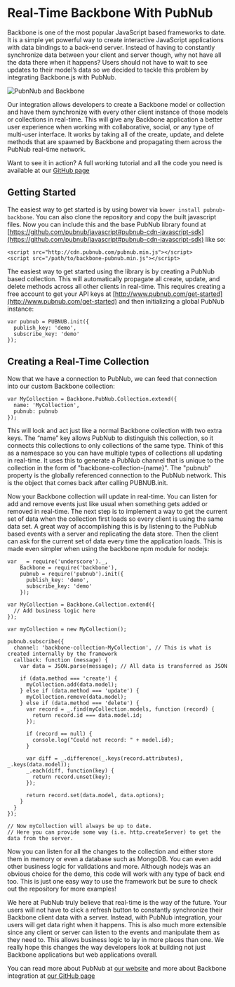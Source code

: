 # Real-Time Backbone With PubNub

Backbone is one of the most popular JavaScript based frameworks to date. It is a simple yet powerful way to create interactive JavaScript applications with data bindings to a back-end server. Instead of having to constantly synchronize data between your client and server though, why not have all the data there when it happens? Users should not have to wait to see updates to their model’s data so we decided to tackle this problem by integrating Backbone.js with PubNub.

![PubnNub and Backbone](http://blogly.pubnub.com/wp-content/uploads/2013/08/PubNubBackboneJS.png)

Our integration allows developers to create a Backbone model or collection and have them synchronize with every other client instance of those models or collections in real-time. This will give any Backbone application a better user experience when working with collaborative, social, or any type of multi-user interface. It works by taking all of the create, update, and delete methods that are spawned by Backbone and propagating them across the PubNub real-time network.

Want to see it in action? A full working tutorial and all the code you need is available at our [GitHub page](http://pubnub.github.io/backbone/)

## Getting Started

The easiest way to get started is by using bower via `bower install pubnub-backbone`. You can also clone the repository and copy the built javascript files. Now you can include this and the base PubNub library found at [https://github.com/pubnub/javascript#pubnub-cdn-javascript-sdk](https://github.com/pubnub/javascript#pubnub-cdn-javascript-sdk) like so:

```
<script src="http://cdn.pubnub.com/pubnub.min.js"></script>
<script src="/path/to/backbone-pubnub.min.js"></script>
```

The easiest way to get started using the library is by creating a PubNub based collection. This will automatically propagate all create, update, and delete methods across all other clients in real-time. This requires creating a free account to get your API keys at [http://www.pubnub.com/get-started](http://www.pubnub.com/get-started) and then initializing a global PubNub instance:

```
var pubnub = PUBNUB.init({
  publish_key: 'demo',
  subscribe_key: 'demo'
});
```

## Creating a Real-Time Collection

Now that we have a connection to PubNub, we can feed that connection into our custom Backbone collection:

```
var MyCollection = Backbone.PubNub.Collection.extend({
  name: 'MyCollection',
  pubnub: pubnub
});
```

This will look and act just like a normal Backbone collection with two extra keys. The “name” key allows PubNub to distinguish this collection, so it connects this collections to only collections of the same type. Think of this as a namespace so you can have multiple types of collections all updating in real-time. It uses this to generate a PubNub channel that is unique to the collection in the form of "backbone-collection-{name}". The "pubnub" property is the globally referenced connection to the PubNub network. This is the object that comes back after calling PUBNUB.init.

Now your Backbone collection will update in real-time. You can listen for add and remove events just like usual when something gets added or removed in real-time. The next step is to implement a way to get the current set of data when the collection first loads so every client is using the same data set. A great way of accomplishing this is by listening to the PubNub based events with a server and replicating the data store. Then the client can ask for the current set of data every time the application loads. This is made even simpler when using the backbone npm module for nodejs:

```
var _ = require('underscore')._,
    Backbone = require('backbone'),
    pubnub = require('pubnub').init({
      publish_key: 'demo',
      subscribe_key: 'demo'
    });
    
var MyCollection = Backbone.Collection.extend({
  // Add business logic here
});
 
var myCollection = new MyCollection();
 
pubnub.subscribe({
  channel: 'backbone-collection-MyCollection', // This is what is created internally by the framework
  callback: function (message) {
    var data = JSON.parse(message); // All data is transferred as JSON
    
    if (data.method === 'create') {
      myCollection.add(data.model);
    } else if (data.method === 'update') {
      myCollection.remove(data.model);
    } else if (data.method === 'delete') {
      var record = _.find(myCollection.models, function (record) {
        return record.id === data.model.id;
      });
      
      if (record == null) {
        console.log("Could not record: " + model.id);
      }
      
      var diff = _.difference(_.keys(record.attributes), _.keys(data.model));
      _.each(diff, function(key) {
        return record.unset(key);
      });
      
      return record.set(data.model, data.options);
    }
  }
});
 
// Now myCollection will always be up to date.
// Here you can provide some way (i.e. http.createServer) to get the data from the server.
```

Now you can listen for all the changes to the collection and either store them in memory or even a database such as MongoDB. You can even add other business logic for validations and more. Although nodejs was an obvious choice for the demo, this code will work with any type of back end too. This is just one easy way to use the framework but be sure to check out the repository for more examples!

We here at PubNub truly believe that real-time is the way of the future. Your users will not have to click a refresh button to constantly synchronize their Backbone client data with a server. Instead, with PubNub integration, your users will get data right when it happens. This is also much more extensible since any client or server can listen to the events and manipulate them as they need to. This allows business logic to lay in more places than one. We really hope this changes the way developers look at building not just Backbone applications but web applications overall.

You can read more about PubNub at [our website](http://pubnub.com) and more about Backbone integration at [our GitHub page](http://pubnub.github.io/backbone/)
